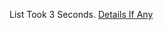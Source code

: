 List Took 3 Seconds.
[Details If Any](https://github.com/deathbybandaid/piholeparser/blob/master/RecentRunLogs/parsingscripts/MalwareURLsDomains.md)

